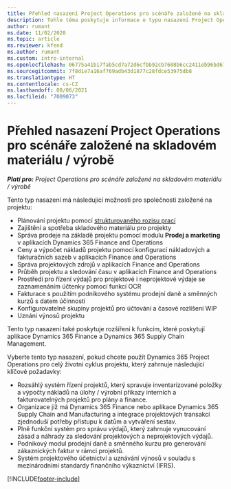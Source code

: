 ```yaml
---
title: Přehled nasazení Project Operations pro scénáře založené na skladovém materiálu / výrobě
description: Tohle téma poskytuje informace o typu nasazení Project Operations pro scénáře založené na skladovém materiálu / výrobě.
author: rumant
ms.date: 11/02/2020
ms.topic: article
ms.reviewer: kfend
ms.author: rumant
ms.custom: intro-internal
ms.openlocfilehash: 06775a41b17fab5cd7a72d6cfbb92cb7608b6cc2411eb96bd67513e1de10ad63
ms.sourcegitcommit: 7f8d1e7a16af769adb43d1877c28fdce53975db8
ms.translationtype: HT
ms.contentlocale: cs-CZ
ms.lasthandoff: 08/06/2021
ms.locfileid: "7009073"
---
```

# <a name="project-operations-for-stockedproduction-based-scenarios-deployment-overview"></a>Přehled nasazení Project Operations pro scénáře založené na skladovém materiálu / výrobě

_**Platí pro:** Project Operations pro scénáře založené na skladovém materiálu / výrobě_


Tento typ nasazení má následující možnosti pro společnosti založené na projektu:

- Plánování projektu pomocí [strukturovaného rozisu prací](work-breakdown-structures.md)
- Zajištění a spotřeba skladového materiálu pro projekty
- Správa prodeje na základě projektu pomocí modulu **Prodej a marketing** v aplikacích Dynamics 365 Finance and Operations
- Ceny a výpočet nákladů projektu pomocí konfigurací nákladových a fakturačních sazeb v aplikacích Finance and Operations
- Správa projektových zdrojů v aplikacích Finance and Operations
- Průběh projektu a sledování času v aplikacích Finance and Operations
- Prostředí pro řízení výdajů pro projektové i neprojektové výdaje se zaznamenáním účtenky pomocí funkcí OCR
- Fakturace s použitím podnikového systému prodejní daně a směnných kurzů s datem účinnosti
- Konfigurovatelné skupiny projektů pro účtování a časové rozlišení WIP
- Uznání výnosů projektu

Tento typ nasazení také poskytuje rozšíření k funkcím, které poskytují aplikace Dynamics 365 Finance a Dynamics 365 Supply Chain Management.

Vyberte tento typ nasazení, pokud chcete použít Dynamics 365 Project Operations pro celý životní cyklus projektu, který zahrnuje následující klíčové požadavky:

- Rozsáhlý systém řízení projektů, který spravuje inventarizované položky a výpočty nákladů na úlohy / výrobní příkazy interních a fakturovatelných projektů pro plány a finance.
- Organizace již má Dynamics 365 Finance nebo aplikace Dynamics 365 Supply Chain and Manufacturing a integrace projektových transakcí zjednoduší potřeby přístupu k datům a vytváření sestav.
- Plně funkční systém pro správu výdajů, který zahrnuje vynucování zásad a náhrady za sledování projektových a neprojektových výdajů.
- Podnikový modul prodejní daně a směnného kurzu pro generování zákaznických faktur v rámci projektů.
- Systém projektového účetnictví a uznávání výnosů v souladu s mezinárodními standardy finančního výkaznictví (IFRS).



[!INCLUDE[footer-include](../includes/footer-banner.md)]